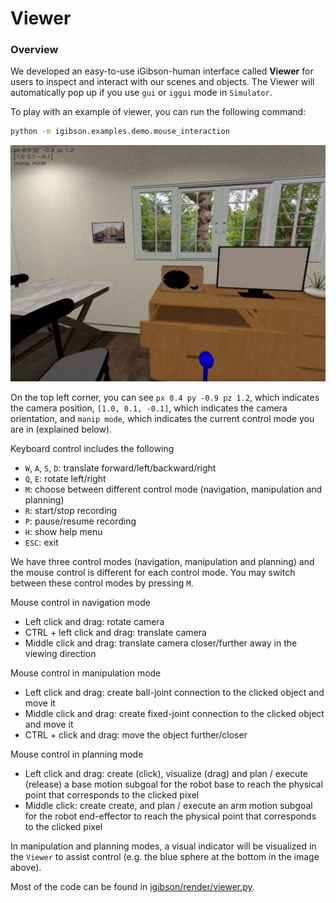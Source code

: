 # Viewer

### Overview

We developed an easy-to-use iGibson-human interface called **Viewer** for users to inspect and interact with our scenes and objects. The Viewer will automatically pop up if you use `gui` or `iggui` mode in `Simulator`.

To play with an example of viewer, you can run the following command:

```bash
python -m igibson.examples.demo.mouse_interaction
```
![viewer.png](images/viewer.png)

On the top left corner, you can see `px 0.4 py -0.9 pz 1.2`, which indicates the camera position, `[1.0, 0.1, -0.1]`, which indicates the camera orientation, and `manip mode`, which indicates the current control mode you are in (explained below).

Keyboard control includes the following
- `W`, `A`, `S`, `D`: translate forward/left/backward/right
- `Q`, `E`: rotate left/right
- `M`: choose between different control mode (navigation, manipulation and planning)
- `R`: start/stop recording
- `P`: pause/resume recording
- `H`: show help menu
- `ESC`: exit

We have three control modes (navigation, manipulation and planning) and the mouse control is different for each control mode. You may switch between these control modes by pressing `M`.

Mouse control in navigation mode
- Left click and drag: rotate camera
- CTRL + left click and drag: translate camera
- Middle click and drag: translate camera closer/further away in the viewing direction

Mouse control in manipulation mode
- Left click and drag: create ball-joint connection to the clicked object and move it
- Middle click and drag: create fixed-joint connection to the clicked object and move it
- CTRL + click and drag: move the object further/closer

Mouse control in planning mode
- Left click and drag: create (click), visualize (drag) and plan / execute (release) a base motion subgoal for the robot base to reach the physical point that corresponds to the clicked pixel
- Middle click: create create, and plan / execute an arm motion subgoal for the robot end-effector to reach the physical point that corresponds to the clicked pixel

In manipulation and planning modes, a visual indicator will be visualized in the `Viewer` to assist control (e.g. the blue sphere at the bottom in the image above).

Most of the code can be found in [igibson/render/viewer.py](https://github.com/StanfordVL/iGibson/tree/master/igibson/render/viewer.py).
